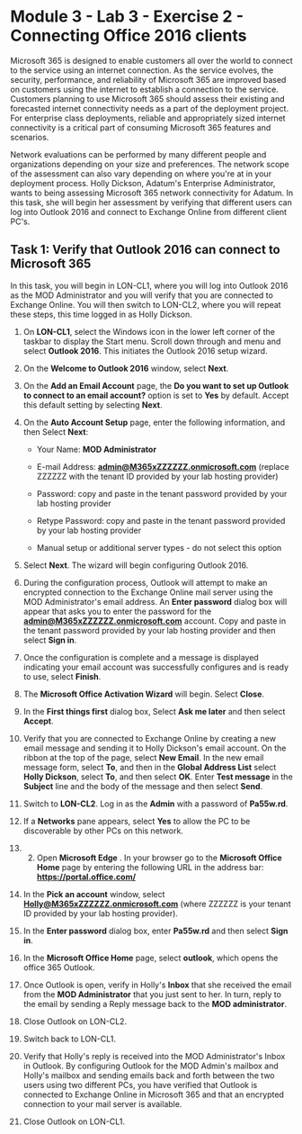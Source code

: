 # Module 3 - Lab 3 - Exercise 2 - Connecting Office 2016 clients

Microsoft 365 is designed to enable customers all over the world to connect to the service using an internet connection. As the service evolves, the security, performance, and reliability of Microsoft 365 are improved based on customers using the internet to establish a connection to the service. Customers planning to use Microsoft 365 should assess their existing and forecasted internet connectivity needs as a part of the deployment project. For enterprise class deployments, reliable and appropriately sized internet connectivity is a critical part of consuming Microsoft 365 features and scenarios.

Network evaluations can be performed by many different people and organizations depending on your size and preferences. The network scope of the assessment can also vary depending on where you're at in your deployment process. Holly Dickson, Adatum's Enterprise Administrator, wants to being assessing Microsoft 365 network connectivity for Adatum. In this task, she will begin her assessment by verifying that different users can log into Outlook 2016 and connect to Exchange Online from different client PC's.


## Task 1: Verify that Outlook 2016 can connect to Microsoft 365

In this task, you will begin in LON-CL1, where you will log into Outlook 2016 as the MOD Administrator and you will verify that you are connected to Exchange Online. You will then switch to LON-CL2, where you will repeat these steps, this time logged in as Holly Dickson. 

1. On **LON-CL1**, select the Windows icon in the lower left corner of the taskbar to display the Start menu. Scroll down through and menu and select **Outlook 2016**. This initiates the Outlook 2016 setup wizard.

2. On the **Welcome to Outlook 2016** window, select **Next**.

3. On the **Add an Email Account** page, the **Do you want to set up Outlook to connect to an email account?** option is set to **Yes** by default. Accept this default setting by selecting **Next**. 

4. On the **Auto Account Setup** page, enter the following information, and then Select **Next**:

	- Your Name: **MOD Administrator**

	- E-mail Address: **admin@M365xZZZZZZ.onmicrosoft.com** (replace ZZZZZZ with the tenant ID provided by your lab hosting provider) 

	- Password: copy and paste in the tenant password provided by your lab hosting provider

	- Retype Password: copy and paste in the tenant password provided by your lab hosting provider

	- Manual setup or additional server types - do not select this option

5. Select **Next**. The wizard will begin configuring Outlook 2016. 

6. During the configuration process, Outlook will attempt to make an encrypted connection to the Exchange Online mail server using the MOD Administrator's email address. An **Enter password** dialog box will appear that asks you to enter the password for the **admin@M365xZZZZZZ.onmicrosoft.com** account. Copy and paste in the tenant password provided by your lab hosting provider and then select **Sign in**. 

7. Once the configuration is complete and a message is displayed indicating your email account was successfully configures and is ready to use, select **Finish**.

8. The **Microsoft Office Activation Wizard** will begin. Select **Close**.

9. In the **First things first** dialog box, Select **Ask me later** and then select **Accept**. 

10. Verify that you are connected to Exchange Online by creating a new email message and sending it to Holly Dickson's email account. On the ribbon at the top of the page, select **New Email**. In the new email message form, select **To**, and then in the **Global Address List** select **Holly Dickson**, select **To**, and then select **OK**. Enter **Test message** in the **Subject** line and the body of the message and then select **Send**.

11. Switch to **LON-CL2**. Log in as the **Admin** with a password of **Pa55w.rd**.

12. If a **Networks** pane appears, select **Yes** to allow the PC to be discoverable by other PCs on this network. 

13. 2. Open **Microsoft Edge** . In your browser go to the **Microsoft Office Home** page by entering the following URL in the address bar: **https://portal.office.com/** 

14. In the **Pick an account** window, select **Holly@M365xZZZZZZ.onmicrosoft.com** (where ZZZZZZ is your tenant ID provided by your lab hosting provider).

15. In the **Enter password** dialog box, enter **Pa55w.rd** and then select **Sign in**.

16. In the **Microsoft Office Home** page, select **outlook**, which opens the office 365 Outlook. 

17. Once Outlook is  open, verify in Holly's **Inbox** that she received the email from the **MOD Administrator** that you just sent to her. In turn, reply to the email by sending a Reply message back to the **MOD administrator**.

18. Close Outlook on LON-CL2.

19. Switch back to LON-CL1.

20. Verify that Holly's reply is received into the MOD Administrator's Inbox in Outlook. By configuring Outlook for the MOD Admin's mailbox and Holly's mailbox and sending emails back and forth between the two users using two different PCs, you have verified that Outlook is connected to Exchange Online in Microsoft 365 and that an encrypted connection to your mail server is available.

21. Close Outlook on LON-CL1.



